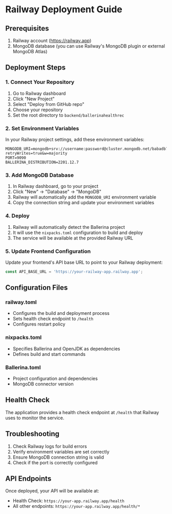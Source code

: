 # Railway Deployment Guide

## Prerequisites
1. Railway account (https://railway.app)
2. MongoDB database (you can use Railway's MongoDB plugin or external MongoDB Atlas)

## Deployment Steps

### 1. Connect Your Repository
1. Go to Railway dashboard
2. Click "New Project"
3. Select "Deploy from GitHub repo"
4. Choose your repository
5. Set the root directory to `backend/ballerinahealthrec`

### 2. Set Environment Variables
In your Railway project settings, add these environment variables:

```
MONGODB_URI=mongodb+srv://username:password@cluster.mongodb.net/babadb?retryWrites=true&w=majority
PORT=9090
BALLERINA_DISTRIBUTION=2201.12.7
```

### 3. Add MongoDB Database
1. In Railway dashboard, go to your project
2. Click "New" → "Database" → "MongoDB"
3. Railway will automatically add the `MONGODB_URI` environment variable
4. Copy the connection string and update your environment variables

### 4. Deploy
1. Railway will automatically detect the Ballerina project
2. It will use the `nixpacks.toml` configuration to build and deploy
3. The service will be available at the provided Railway URL

### 5. Update Frontend Configuration
Update your frontend's API base URL to point to your Railway deployment:
```javascript
const API_BASE_URL = 'https://your-railway-app.railway.app';
```

## Configuration Files

### railway.toml
- Configures the build and deployment process
- Sets health check endpoint to `/health`
- Configures restart policy

### nixpacks.toml
- Specifies Ballerina and OpenJDK as dependencies
- Defines build and start commands

### Ballerina.toml
- Project configuration and dependencies
- MongoDB connector version

## Health Check
The application provides a health check endpoint at `/health` that Railway uses to monitor the service.

## Troubleshooting
1. Check Railway logs for build errors
2. Verify environment variables are set correctly
3. Ensure MongoDB connection string is valid
4. Check if the port is correctly configured

## API Endpoints
Once deployed, your API will be available at:
- Health Check: `https://your-app.railway.app/health`
- All other endpoints: `https://your-app.railway.app/health/*`
